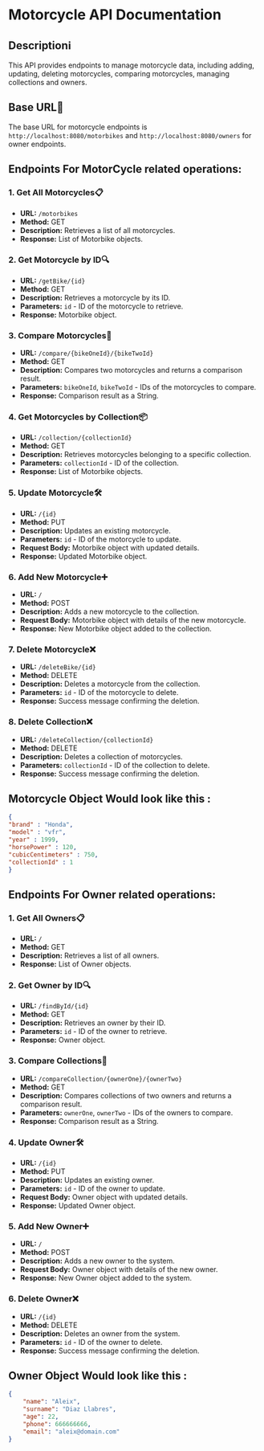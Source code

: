 # Motorcycle API Documentation

## Descriptionℹ️
This API provides endpoints to manage motorcycle data, including adding, updating, deleting motorcycles, comparing motorcycles, managing collections and owners.

## Base URL🔗
The base URL for motorcycle endpoints is `http://localhost:8080/motorbikes` and `http://localhost:8080/owners` for owner endpoints.

## Endpoints For MotorCycle related operations:

### 1. Get All Motorcycles📋
- **URL:** `/motorbikes`
- **Method:** GET
- **Description:** Retrieves a list of all motorcycles.
- **Response:** List of Motorbike objects.

### 2. Get Motorcycle by ID🔍
- **URL:** `/getBike/{id}`
- **Method:** GET
- **Description:** Retrieves a motorcycle by its ID.
- **Parameters:** `id` - ID of the motorcycle to retrieve.
- **Response:** Motorbike object.

### 3. Compare Motorcycles🔄
- **URL:** `/compare/{bikeOneId}/{bikeTwoId}`
- **Method:** GET
- **Description:** Compares two motorcycles and returns a comparison result.
- **Parameters:** `bikeOneId`, `bikeTwoId` - IDs of the motorcycles to compare.
- **Response:** Comparison result as a String.

### 4. Get Motorcycles by Collection📦
- **URL:** `/collection/{collectionId}`
- **Method:** GET
- **Description:** Retrieves motorcycles belonging to a specific collection.
- **Parameters:** `collectionId` - ID of the collection.
- **Response:** List of Motorbike objects.

### 5. Update Motorcycle🛠️
- **URL:** `/{id}`
- **Method:** PUT
- **Description:** Updates an existing motorcycle.
- **Parameters:** `id` - ID of the motorcycle to update.
- **Request Body:** Motorbike object with updated details.
- **Response:** Updated Motorbike object.

### 6. Add New Motorcycle➕
- **URL:** `/`
- **Method:** POST
- **Description:** Adds a new motorcycle to the collection.
- **Request Body:** Motorbike object with details of the new motorcycle.
- **Response:** New Motorbike object added to the collection.

### 7. Delete Motorcycle❌
- **URL:** `/deleteBike/{id}`
- **Method:** DELETE
- **Description:** Deletes a motorcycle from the collection.
- **Parameters:** `id` - ID of the motorcycle to delete.
- **Response:** Success message confirming the deletion.

### 8. Delete Collection❌
- **URL:** `/deleteCollection/{collectionId}`
- **Method:** DELETE
- **Description:** Deletes a collection of motorcycles.
- **Parameters:** `collectionId` - ID of the collection to delete.
- **Response:** Success message confirming the deletion.

## Motorcycle Object Would look like this :
```Json
{
"brand" : "Honda",
"model" : "vfr",
"year" : 1999,
"horsePower" : 120,
"cubicCentimeters" : 750,
"collectionId" : 1
}
```

## Endpoints For Owner related operations:

### 1. Get All Owners📋
- **URL:** `/`
- **Method:** GET
- **Description:** Retrieves a list of all owners.
- **Response:** List of Owner objects.

### 2. Get Owner by ID🔍
- **URL:** `/findById/{id}`
- **Method:** GET
- **Description:** Retrieves an owner by their ID.
- **Parameters:** `id` - ID of the owner to retrieve.
- **Response:** Owner object.

### 3. Compare Collections🔄
- **URL:** `/compareCollection/{ownerOne}/{ownerTwo}`
- **Method:** GET
- **Description:** Compares collections of two owners and returns a comparison result.
- **Parameters:** `ownerOne`, `ownerTwo` - IDs of the owners to compare.
- **Response:** Comparison result as a String.

### 4. Update Owner🛠️
- **URL:** `/{id}`
- **Method:** PUT
- **Description:** Updates an existing owner.
- **Parameters:** `id` - ID of the owner to update.
- **Request Body:** Owner object with updated details.
- **Response:** Updated Owner object.

### 5. Add New Owner➕
- **URL:** `/`
- **Method:** POST
- **Description:** Adds a new owner to the system.
- **Request Body:** Owner object with details of the new owner.
- **Response:** New Owner object added to the system.

### 6. Delete Owner❌
- **URL:** `/{id}`
- **Method:** DELETE
- **Description:** Deletes an owner from the system.
- **Parameters:** `id` - ID of the owner to delete.
- **Response:** Success message confirming the deletion.

## Owner Object Would look like this :
```Json
{
    "name": "Aleix",
    "surname": "Diaz Llabres",
    "age": 22,
    "phone": 666666666,
    "email": "aleix@domain.com"
}
```


